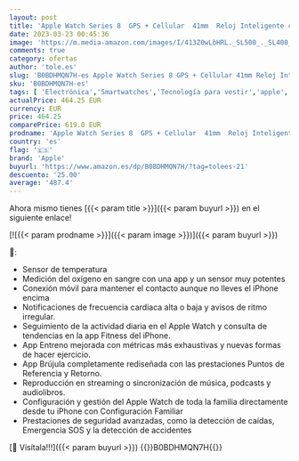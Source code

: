 ```yaml
---
layout: post
title: 'Apple Watch Series 8  GPS + Cellular  41mm  Reloj Inteligente con Caja de Aluminio en Color Medianoche - Correa Deportiva en Color Medianoche - Talla única. Monitor de entreno Resistencia alagua'
date: 2023-03-23 00:45:36
image: 'https://m.media-amazon.com/images/I/413Z0wLbHRL._SL500_._SL400_.jpg'
comments: true
category: ofertas
author: 'tole.es'
slug: 'B0BDHMQN7H-es Apple Watch Series 8 GPS + Cellular 41mm Reloj Inteligente...'
sku: 'B0BDHMQN7H-es'
tags: [ 'Electrónica','Smartwatches','Tecnología para vestir','apple','🇪🇸', ]
actualPrice: 464.25 EUR
currency: EUR
price: 464.25
comparePrice: 619.0 EUR
prodname: 'Apple Watch Series 8  GPS + Cellular  41mm  Reloj Inteligente con Caja de Aluminio en Color Medianoche - Correa Deportiva en Color Medianoche - Talla única. Monitor de entreno Resistencia alagua'
country: 'es'
flag: '🇪🇸'
brand: 'Apple'
buyurl: 'https://www.amazon.es/dp/B0BDHMQN7H/?tag=tolees-21'
descuento: '25.00'
average: '487.4'
---
```


Ahora mismo tienes [{{< param title >}}]({{< param buyurl >}}) en el siguiente enlace!

[![{{< param prodname >}}]({{< param image >}})]({{< param buyurl >}})

🔎:

- Sensor de temperatura
- Medición del oxígeno en sangre con una app y un sensor muy potentes
- Conexión móvil para mantener el contacto aunque no lleves el iPhone encima
- Notificaciones de frecuencia cardiaca alta o baja y avisos de ritmo irregular.
- Seguimiento de la actividad diaria en el Apple Watch y consulta de tendencias en la app Fitness del iPhone.
- App Entreno mejorada con métricas más exhaustivas y nuevas formas de hacer ejercicio.
- App Brújula completamente rediseñada con las prestaciones Puntos de Referencia y Retorno.
- Reproducción en streaming o sincronización de música, podcasts y audiolibros.
- Configuración y gestión del Apple Watch de toda la familia directamente desde tu iPhone con Configuración Familiar
- Prestaciones de seguridad avanzadas, como la detección de caídas, Emergencia SOS y la detección de accidentes

[🛒 Visítala!!!]({{< param buyurl >}})
{{<world>}}B0BDHMQN7H{{</world>}}

